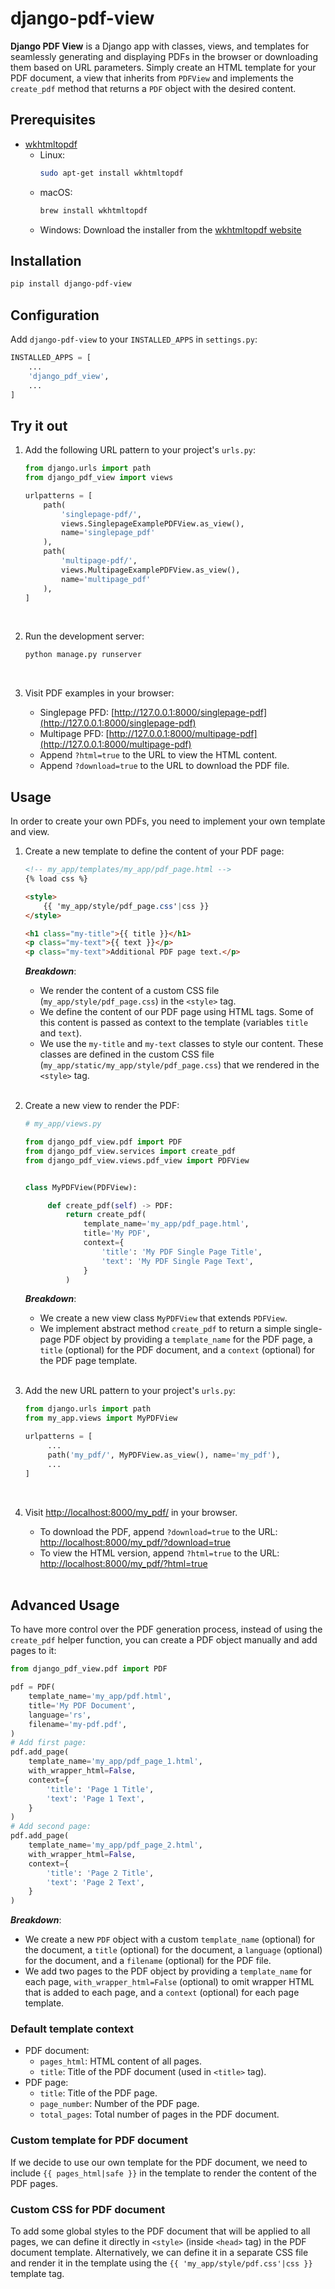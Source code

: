 # django-pdf-view

**Django PDF View** is a Django app with classes, views, and
templates for seamlessly generating and displaying PDFs in the
browser or downloading them based on URL parameters.
Simply create an HTML template for your PDF document, a view
that inherits from `PDFView` and implements the `create_pdf`
method that returns a `PDF` object with the desired content.

## Prerequisites

- [wkhtmltopdf](https://wkhtmltopdf.org/)
    - Linux:
        ```bash
        sudo apt-get install wkhtmltopdf
        ``` 
    - macOS:
        ```bash
        brew install wkhtmltopdf
        ```
    - Windows: Download the installer from the
      [wkhtmltopdf website](https://wkhtmltopdf.org/)

## Installation

```bash
pip install django-pdf-view
```

## Configuration

Add `django-pdf-view` to your `INSTALLED_APPS` in `settings.py`:

```python
INSTALLED_APPS = [
    ...
    'django_pdf_view',
    ...
]
```

## Try it out

1. Add the following URL pattern to your project's `urls.py`:

   ```python
   from django.urls import path
   from django_pdf_view import views
   
   urlpatterns = [
       path(
           'singlepage-pdf/',
           views.SinglepageExamplePDFView.as_view(),
           name='singlepage_pdf'
       ),
       path(
           'multipage-pdf/',
           views.MultipageExamplePDFView.as_view(),
           name='multipage_pdf'
       ),
   ]
   ```
    <br/>

2. Run the development server:

   ```bash
   python manage.py runserver
   ```
   <br/>

3. Visit PDF examples in your browser:
    - Singlepage PFD: [http://127.0.0.1:8000/singlepage-pdf](http://127.0.0.1:8000/singlepage-pdf)
    - Multipage PFD: [http://127.0.0.1:8000/multipage-pdf](http://127.0.0.1:8000/multipage-pdf)
    - Append `?html=true` to the URL to view the HTML content.
    - Append `?download=true` to the URL to download the PDF file.

## Usage

In order to create your own PDFs, you need to implement
your own template and view.

1. Create a new template to define the content of your PDF page:

   ```html
   <!-- my_app/templates/my_app/pdf_page.html -->
   {% load css %}   
   
   <style>
       {{ 'my_app/style/pdf_page.css'|css }}
   </style>
   
   <h1 class="my-title">{{ title }}</h1>
   <p class="my-text">{{ text }}</p>
   <p class="my-text">Additional PDF page text.</p>
   ```
   **_Breakdown_**:
    - We render the content of a custom CSS file
      (`my_app/style/pdf_page.css`) in the `<style>` tag.
    - We define the content of our PDF page using HTML tags.
      Some of this content is passed as context to the template
      (variables `title` and `text`).
    - We use the `my-title` and `my-text` classes to style our
      content. These classes are defined in the custom CSS file
      (`my_app/static/my_app/style/pdf_page.css`) that we rendered
      in the `<style>` tag.
      <br/><br/>

2. Create a new view to render the PDF:

   ```python
   # my_app/views.py
   
   from django_pdf_view.pdf import PDF
   from django_pdf_view.services import create_pdf
   from django_pdf_view.views.pdf_view import PDFView
   
   
   class MyPDFView(PDFView):
   
        def create_pdf(self) -> PDF:
            return create_pdf(
                template_name='my_app/pdf_page.html',
                title='My PDF',
                context={
                    'title': 'My PDF Single Page Title',
                    'text': 'My PDF Single Page Text',
                }
            )
   ```
   **_Breakdown_**:
    - We create a new view class `MyPDFView` that extends `PDFView`.
    - We implement abstract method `create_pdf` to return a simple
      single-page PDF object by providing a `template_name` for the
      PDF page, a `title` (optional) for the PDF document, and a
      `context` (optional) for the PDF page template.
      <br/><br/>

3. Add the new URL pattern to your project's `urls.py`:

   ```python
   from django.urls import path
   from my_app.views import MyPDFView
   
   urlpatterns = [
        ...
        path('my_pdf/', MyPDFView.as_view(), name='my_pdf'),
        ...
   ]
   ```
   <br/>

4. Visit [http://localhost:8000/my_pdf/](http://localhost:8000/my_pdf/)
   in your browser.
    - To download the PDF, append `?download=true` to the URL:
      [http://localhost:8000/my_pdf/?download=true](http://localhost:8000/my_pdf/?download=true)
    - To view the HTML version, append `?html=true` to the URL:
      [http://localhost:8000/my_pdf/?html=true](http://localhost:8000/my_pdf/?html=true)
      <br/><br/>

## Advanced Usage

To have more control over the PDF generation process, instead of
using the `create_pdf` helper function, you can create a PDF object
manually and add pages to it:

```python
from django_pdf_view.pdf import PDF

pdf = PDF(
    template_name='my_app/pdf.html',
    title='My PDF Document',
    language='rs',
    filename='my-pdf.pdf',
)
# Add first page:
pdf.add_page(
    template_name='my_app/pdf_page_1.html',
    with_wrapper_html=False,
    context={
        'title': 'Page 1 Title',
        'text': 'Page 1 Text',
    }
)
# Add second page:
pdf.add_page(
    template_name='my_app/pdf_page_2.html',
    with_wrapper_html=False,
    context={
        'title': 'Page 2 Title',
        'text': 'Page 2 Text',
    }
)

```

**_Breakdown_**:

- We create a new `PDF` object with a custom `template_name` (optional)
  for the document, a `title` (optional) for the document, a `language`
  (optional) for the document, and a `filename` (optional) for the
  PDF file.
- We add two pages to the PDF object by providing a `template_name`
  for each page, `with_wrapper_html=False` (optional) to omit wrapper
  HTML that is added to each page, and a `context` (optional) for
  each page template.

### Default template context

- PDF document:
    - `pages_html`: HTML content of all pages.
    - `title`: Title of the PDF document (used in `<title>` tag).
- PDF page:
    - `title`: Title of the PDF page.
    - `page_number`: Number of the PDF page.
    - `total_pages`: Total number of pages in the PDF document.

### Custom template for PDF document

If we decide to use our own template for the PDF document, we need
to include `{{ pages_html|safe }}` in the template to render the
content of the PDF pages.

### Custom CSS for PDF document

To add some global styles to the PDF document that will be
applied to all pages, we can define it directly in `<style>`
(inside `<head>` tag) in the PDF document template. Alternatively,
we can define it in a separate CSS file and render it in the
template using the `{{ 'my_app/style/pdf.css'|css }}` template tag.
